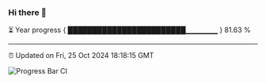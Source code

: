 ### Hi there 👋

⏳ Year progress { ████████████████████████▁▁▁▁▁▁ } 81.63 %

---

⏰ Updated on Fri, 25 Oct 2024 18:18:15 GMT

![Progress Bar CI](https://github.com/liununu/liununu/workflows/Progress%20Bar%20CI/badge.svg)
